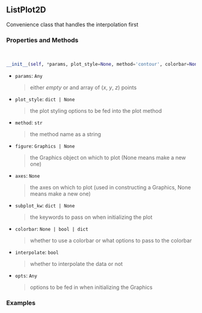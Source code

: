 ## <a id="McUtils.Plots.Plots.ListPlot2D">ListPlot2D</a>
Convenience class that handles the interpolation first

### Properties and Methods
<a id="McUtils.Plots.Plots.ListPlot2D.__init__" class="docs-object-method">&nbsp;</a>
```python
__init__(self, *params, plot_style=None, method='contour', colorbar=None, figure=None, axes=None, subplot_kw=None, interpolate=True, **opts): 
```

- `params`: `Any`
    >either _empty_ or and array of (_x_, _y_, _z_) points
- `plot_style`: `dict | None`
    >the plot styling options to be fed into the plot method
- `method`: `str`
    >the method name as a string
- `figure`: `Graphics | None`
    >the Graphics object on which to plot (None means make a new one)
- `axes`: `None`
    >the axes on which to plot (used in constructing a Graphics, None means make a new one)
- `subplot_kw`: `dict | None`
    >the keywords to pass on when initializing the plot
- `colorbar`: `None | bool | dict`
    >whether to use a colorbar or what options to pass to the colorbar
- `interpolate`: `bool`
    >whether to interpolate the data or not
- `opts`: `Any`
    >options to be fed in when initializing the Graphics

### Examples


